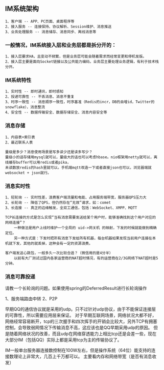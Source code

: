 
## IM系统架构
    1、客户端 -- APP、PC页面、桌面程序等
    2、接入服务 -- 连接保持、协议解析、Session维护、消息推送
    3、业务处理服务 -- 消息储存、消息同步、离线消息等
    
### 一般情况，IM系统接入层和业务层都是拆分开的：
    1、接入层要求HA，且变动不频繁，但是业务层可能会随着需求而经常变更和停机发版。
    2、接入层主要是面向Socket链接以及公共能力编码，业务层主要处理业务逻辑，有利于技术栈分开。
        
### IM系统特性
    1、实时性 -- 即时通讯，即时感知
    2、投递可靠性 -- 不丢消息、消息不重复
    3、时序一致性 -- 消息顺序一致性，时序基准（Redis的incr，DB的自增id，Twitter的snowflake），消息整流
    4、安全性 -- 数据传输安全、数据存储安全、消息内容安全等

### 消息存储
    1、内容表+索引表
    2、最近联系人表
    
    量级是多少？消息使用场景是写多读少还是读多写少？
    量级小的话存储用mysql就可以，量级大的话也可以考虑hbase。nio框架用netty就可以，离线缓存buffer可以用redis或者pika，
    未读数放redis的hash里就可以。手机端mqtt改造一下或者直接json也可以，浏览器端就websocket + json就行。

### 消息实时性
    1、短轮询 -- 实时性差，浪费客户端流量和电能、占用服务端带宽，服务器QPS压力大
    2、长轮询 -- 降低了QPS，但仍然存在“无效”请求，如：comet
    3、长连接 -- 真正的边缘触发，全双工通信，包括：WebSocket、XMPP、MQTT
    
    TCP长连接的方式是怎么实现“当有消息需要发送给某个用户时，能够准确找到这个用户对应的网络连接”？
        一种做法是用户上线时维护一个全局的 uid->网关机 的映射，下发的时候就能做到精确定位。
        另一种方式是：下发时把所有消息下发给所有机器，每台机器如果发现当前用户连接在本机就下发，其他的就丢掉，这种会有一定的资源浪费。
    
    客户端发送心跳包，一般多久一次比较合适？（微信用的是4分半）
        以前有大厂测试过国内各家运营商的NAT超时情况，有的运营商在2/3G网络下NAT超时是5分钟。
    
### 消息可靠投递


请教一个长轮询的问题。如果使用spring的DeferredResult进行长轮询操作


1、服务端路由中转
2、P2P


早期QQ的通信协议就是采用的udp。只不过针对udp协议，由于不能保证连接层的可靠性，所以需要应用层来保证。
对于早期互联网场景，网络状况大都不好，网络经常容易断开，tcp的三次握手和四次挥手的开销会比较大，另外TCP有拥塞控制，会导致弱网情况下传输消息不高，这应该也是QQ早期采用udp的原因。
但是随着网络状况的改善，而且udp在网络穿透能力上相比tcp还是会差一些，现在大部分IM（包括QQ）实际上都是采用tcp为主的传输协议了。



IM一般单台服务器连接数控制在100W左右，但是操作系统（64位）能支持的连接数理论上非常大，几百上千万都可以。
主要看内存和网络带宽（是否有消息收发）


